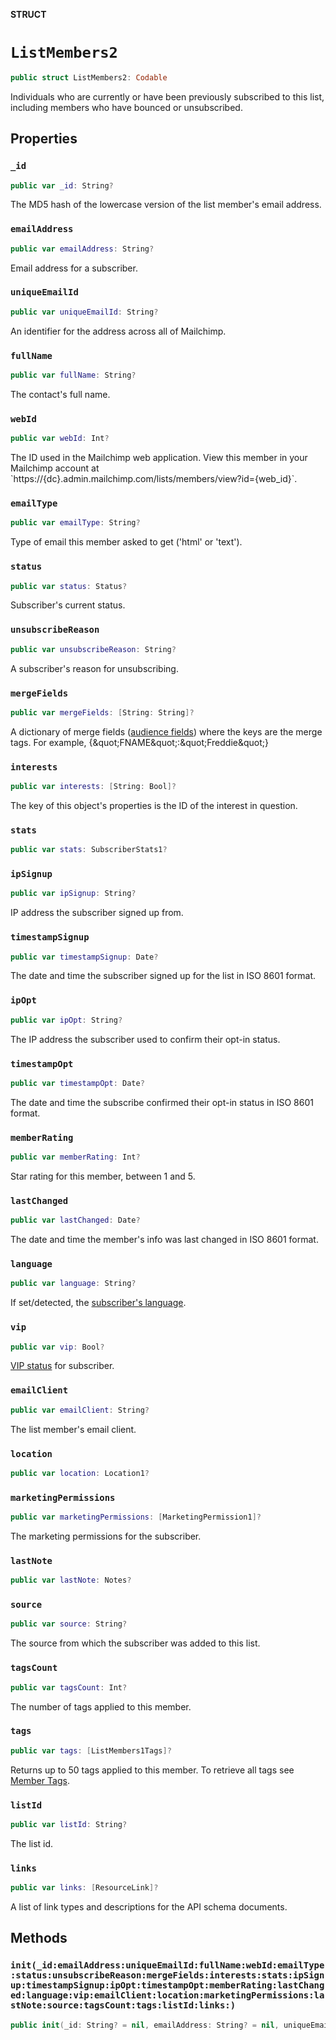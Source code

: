 **STRUCT**

# `ListMembers2`

```swift
public struct ListMembers2: Codable
```

Individuals who are currently or have been previously subscribed to this list, including members who have bounced or unsubscribed.

## Properties
### `_id`

```swift
public var _id: String?
```

The MD5 hash of the lowercase version of the list member&#x27;s email address.

### `emailAddress`

```swift
public var emailAddress: String?
```

Email address for a subscriber.

### `uniqueEmailId`

```swift
public var uniqueEmailId: String?
```

An identifier for the address across all of Mailchimp.

### `fullName`

```swift
public var fullName: String?
```

The contact&#x27;s full name.

### `webId`

```swift
public var webId: Int?
```

The ID used in the Mailchimp web application. View this member in your Mailchimp account at &#x60;https://{dc}.admin.mailchimp.com/lists/members/view?id&#x3D;{web_id}&#x60;.

### `emailType`

```swift
public var emailType: String?
```

Type of email this member asked to get (&#x27;html&#x27; or &#x27;text&#x27;).

### `status`

```swift
public var status: Status?
```

Subscriber&#x27;s current status.

### `unsubscribeReason`

```swift
public var unsubscribeReason: String?
```

A subscriber&#x27;s reason for unsubscribing.

### `mergeFields`

```swift
public var mergeFields: [String: String]?
```

A dictionary of merge fields ([audience fields](https://mailchimp.com/help/getting-started-with-merge-tags/)) where the keys are the merge tags. For example, {\&quot;FNAME\&quot;:\&quot;Freddie\&quot;}

### `interests`

```swift
public var interests: [String: Bool]?
```

The key of this object&#x27;s properties is the ID of the interest in question.

### `stats`

```swift
public var stats: SubscriberStats1?
```

### `ipSignup`

```swift
public var ipSignup: String?
```

IP address the subscriber signed up from.

### `timestampSignup`

```swift
public var timestampSignup: Date?
```

The date and time the subscriber signed up for the list in ISO 8601 format.

### `ipOpt`

```swift
public var ipOpt: String?
```

The IP address the subscriber used to confirm their opt-in status.

### `timestampOpt`

```swift
public var timestampOpt: Date?
```

The date and time the subscribe confirmed their opt-in status in ISO 8601 format.

### `memberRating`

```swift
public var memberRating: Int?
```

Star rating for this member, between 1 and 5.

### `lastChanged`

```swift
public var lastChanged: Date?
```

The date and time the member&#x27;s info was last changed in ISO 8601 format.

### `language`

```swift
public var language: String?
```

If set/detected, the [subscriber&#x27;s language](https://mailchimp.com/help/view-and-edit-contact-languages/).

### `vip`

```swift
public var vip: Bool?
```

[VIP status](https://mailchimp.com/help/designate-and-send-to-vip-contacts/) for subscriber.

### `emailClient`

```swift
public var emailClient: String?
```

The list member&#x27;s email client.

### `location`

```swift
public var location: Location1?
```

### `marketingPermissions`

```swift
public var marketingPermissions: [MarketingPermission1]?
```

The marketing permissions for the subscriber.

### `lastNote`

```swift
public var lastNote: Notes?
```

### `source`

```swift
public var source: String?
```

The source from which the subscriber was added to this list.

### `tagsCount`

```swift
public var tagsCount: Int?
```

The number of tags applied to this member.

### `tags`

```swift
public var tags: [ListMembers1Tags]?
```

Returns up to 50 tags applied to this member. To retrieve all tags see [Member Tags](https://mailchimp.com/developer/marketing/api/list-member-tags/).

### `listId`

```swift
public var listId: String?
```

The list id.

### `links`

```swift
public var links: [ResourceLink]?
```

A list of link types and descriptions for the API schema documents.

## Methods
### `init(_id:emailAddress:uniqueEmailId:fullName:webId:emailType:status:unsubscribeReason:mergeFields:interests:stats:ipSignup:timestampSignup:ipOpt:timestampOpt:memberRating:lastChanged:language:vip:emailClient:location:marketingPermissions:lastNote:source:tagsCount:tags:listId:links:)`

```swift
public init(_id: String? = nil, emailAddress: String? = nil, uniqueEmailId: String? = nil, fullName: String? = nil, webId: Int? = nil, emailType: String? = nil, status: Status? = nil, unsubscribeReason: String? = nil, mergeFields: [String: String]? = nil, interests: [String: Bool]? = nil, stats: SubscriberStats1? = nil, ipSignup: String? = nil, timestampSignup: Date? = nil, ipOpt: String? = nil, timestampOpt: Date? = nil, memberRating: Int? = nil, lastChanged: Date? = nil, language: String? = nil, vip: Bool? = nil, emailClient: String? = nil, location: Location1? = nil, marketingPermissions: [MarketingPermission1]? = nil, lastNote: Notes? = nil, source: String? = nil, tagsCount: Int? = nil, tags: [ListMembers1Tags]? = nil, listId: String? = nil, links: [ResourceLink]? = nil)
```
